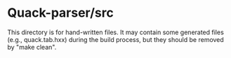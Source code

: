 # Quack-parser/src

This directory is for hand-written files.  It may contain some generated files (e.g., quack.tab.hxx) during the build process, but they should be removed by "make clean". 

